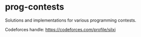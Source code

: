 # prog-contests

Solutions and implementations for various programming contests.

Codeforces handle: https://codeforces.com/profile/silxi
